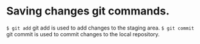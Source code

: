 # Saving changes git commands.

`$ git add`
git add is used to add changes to the staging area.
`$ git commit`
git commit is used to commit changes to the local repository.
